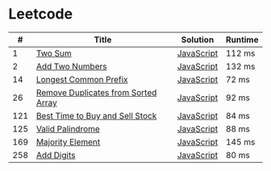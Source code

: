 # Leetcode

| # | Title | Solution | Runtime |
|---| ----- | -------- | ------- |
|1|[ Two Sum](https://leetcode.com/problems/two-sum/)|[JavaScript](./solutions/1.%20Two%20Sum.js)|112 ms|
|2|[ Add Two Numbers](https://leetcode.com/problems/add-two-numbers/)|[JavaScript](./solutions/2.%20Add%20Two%20Numbers.js)|132 ms|
|14|[ Longest Common Prefix](https://leetcode.com/problems/longest-common-prefix/)|[JavaScript](./solutions/14.%20Longest%20Common%20Prefix.js)|72 ms|
|26|[ Remove Duplicates from Sorted Array](https://leetcode.com/problems/remove-duplicates-from-sorted-array/)|[JavaScript](./solutions/26.%20Remove%20Duplicates%20from%20Sorted%20Array.js)|92 ms|
|121|[ Best Time to Buy and Sell Stock](https://leetcode.com/problems/best-time-to-buy-and-sell-stock/)|[JavaScript](./solutions/121.%20Best%20Time%20to%20Buy%20and%20Sell%20Stock.js)|84 ms|
|125|[ Valid Palindrome](https://leetcode.com/problems/valid-palindrome/)|[JavaScript](./solutions/125.%20Valid%20Palindrome.js)|88 ms|
|169|[ Majority Element](https://leetcode.com/problems/majority-element/)|[JavaScript](./solutions/169.%20Majority%20Element.js)|145 ms|
|258|[ Add Digits](https://leetcode.com/problems/add-digits/)|[JavaScript](./solutions/258.%20Add%20Digits.js)|80 ms|
